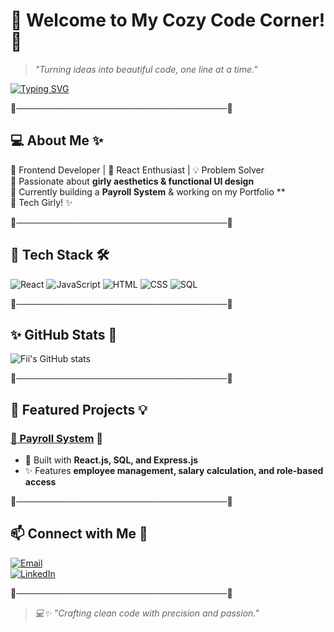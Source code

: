 # 💖 Welcome to My Cozy Code Corner! 🎀
> *"Turning ideas into beautiful code, one line at a time."*  

[![Typing SVG](https://readme-typing-svg.herokuapp.com/?lines=Hi,+I'm+Fiona!;I+love+coding+and+creating!&color=FFB6C1&center=true&size=24)](https://git.io/typing-svg)

🌸──────────────────────────────────🌸  

## 💻 About Me ✨  
🌷 Frontend Developer | 🎀 React Enthusiast | 💡 Problem Solver  
🌸 Passionate about **girly aesthetics & functional UI design**  
💖 Currently building a **Payroll System** & working on my Portfolio **  
🌸 Tech Girly! ✨ 

🌸──────────────────────────────────🌸  

## 🔧 Tech Stack 🛠️  

![React](https://img.shields.io/badge/React-ff69b4?style=for-the-badge&logo=react&logoColor=white)
![JavaScript](https://img.shields.io/badge/JavaScript-ffb6c1?style=for-the-badge&logo=javascript&logoColor=white)
![HTML](https://img.shields.io/badge/HTML5-ff69b4?style=for-the-badge&logo=html5&logoColor=white)
![CSS](https://img.shields.io/badge/CSS3-ffb6c1?style=for-the-badge&logo=css3&logoColor=white)
![SQL](https://img.shields.io/badge/SQL-ff69b4?style=for-the-badge&logo=sqlite&logoColor=white)

🌸──────────────────────────────────🌸  

## ✨ GitHub Stats 🎀  

![Fii's GitHub stats](https://github-readme-stats.vercel.app/api?username=fionamutiso&show_icons=true&theme=rose_pine)


🌸──────────────────────────────────🌸  

## 📌 Featured Projects 💡  
### [💖 Payroll System](https://github.com/fionamutiso/payroll-system) 🎀  
- 🌸 Built with **React.js, SQL, and Express.js**
- ✨ Features **employee management, salary calculation, and role-based access**
  

🌸──────────────────────────────────🌸  

## 📫 Connect with Me 🎀  
[![Email](https://img.shields.io/badge/Email-ff69b4?style=for-the-badge&logo=gmail&logoColor=white)](mailto:fionakasoa0@gmail.com)  
[![LinkedIn](https://img.shields.io/badge/LinkedIn-ff69b4?style=for-the-badge&logo=linkedin&logoColor=white)](https://www.linkedin.com/in/fiona-kasoa-62636b349/) 

🌸──────────────────────────────────🌸  

> *💻✨ "Crafting clean code with precision and passion."*
